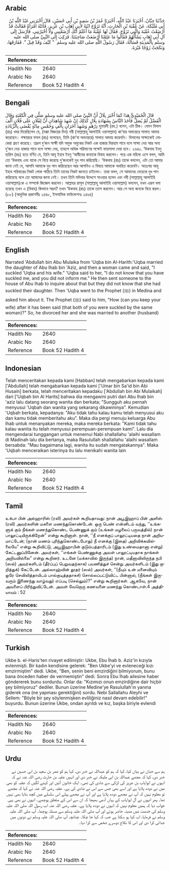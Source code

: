 ## Arabic


<div dir="rtl" lang="ar" style={{fontSize:'larger',backgroundColor:'#f8f9fa',padding:20}}>
حَدَّثَنَا حِبَّانُ، أَخْبَرَنَا عَبْدُ اللَّهِ، أَخْبَرَنَا عُمَرُ بْنُ سَعِيدِ بْنِ أَبِي حُسَيْنٍ، قَالَ أَخْبَرَنِي عَبْدُ اللَّهِ بْنُ أَبِي مُلَيْكَةَ، عَنْ عُقْبَةَ بْنِ الْحَارِثِ، أَنَّهُ تَزَوَّجَ ابْنَةً لأَبِي إِهَابِ بْنِ عَزِيزٍ، فَأَتَتْهُ امْرَأَةٌ فَقَالَتْ قَدْ أَرْضَعْتُ عُقْبَةَ وَالَّتِي تَزَوَّجَ‏.‏ فَقَالَ لَهَا عُقْبَةُ مَا أَعْلَمُ أَنَّكِ أَرْضَعْتِنِي وَلاَ أَخْبَرْتِنِي‏.‏ فَأَرْسَلَ إِلَى آلِ أَبِي إِهَابٍ يَسْأَلُهُمْ فَقَالُوا مَا عَلِمْنَا أَرْضَعَتْ صَاحِبَتَنَا‏.‏ فَرَكِبَ إِلَى النَّبِيِّ صلى الله عليه وسلم بِالْمَدِينَةِ فَسَأَلَهُ، فَقَالَ رَسُولُ اللَّهِ صلى الله عليه وسلم ‏ "‏ كَيْفَ وَقَدْ قِيلَ ‏"‏‏.‏ فَفَارَقَهَا، وَنَكَحَتْ زَوْجًا غَيْرَهُ‏.‏
</div>
<div style={{backgroundColor:'#f8f9fa',padding:20, marginBottom: 10}}><table> <thead> <tr> <th>References:</th> <th></th> </tr> </thead> <tbody><tr><td>Hadith No</td><td>2640</td></tr><tr><td>Arabic No</td><td>2640</td></tr><tr><td>Reference</td><td>Book 52 Hadith 4</td></tr></tbody></table></div>

## Bengali


<div dir="ltr" lang="bn" style={{fontSize:'larger',backgroundColor:'#f8f9fa',padding:20}}>
قَالَ الْحُمَيْدِيُّ هَذَا كَمَا أَخْبَرَ بِلَالٌ أَنَّ النَّبِيَّ صلى الله عليه وسلم صَلَّى فِي الْكَعْبَةِ وَقَالَ الْفَضْلُ لَمْ يُصَلِّ فَأَخَذَ النَّاسُ بِشَهَادَةِ بِلَالٍ كَذَلِكَ إِنْ شَهِدَ شَاهِدَانِ أَنَّ لِفُلَانٍ عَلَى فُلَانٍ أَلْفَ دِرْهَمٍ وَشَهِدَ آخَرَانِ بِأَلْفٍ وَخَمْسِ مِائَةٍ يُقْضَى بِالزِّيَادَةِ হুমায়দী (রহ.) বলেন, এটা ঠিক। যেমন বিলাল (রাঃ) খবর দিয়েছিলেন যে, (মক্কা বিজয়ের দিন) নবী (সাল্লাল্লাহু আলাইহি ওয়াসাল্লাম) কা‘বার অভ্যন্তরে সালাত আদায় করেছেন। পক্ষান্তরে ফযল (রাঃ) বলেছেন, তিনি (কা’বা অভ্যন্তরে) সালাত আদায় করেননি। বিলালের সাক্ষ্যকেই লোকেরা গ্রহণ করেছে। তদ্রূপ দু’জন সাক্ষী যদি অমুক অমুকের নিকট এক হাজার দিরহাম পাবে বলে সাক্ষ্য দেয় আর অন্য দু’জন দেড় হাজার পাবে বলে সাক্ষ্য দেয়, তাহলে অধিক পরিমাণের পক্ষেই ফায়সালা দেয়া হবে। ২৬৪০. ‘উকবাহ ইবনু হারিস (রাঃ) হতে বর্ণিত যে, তিনি আবূ ইহাব ইবনু ‘আযীযের কন্যাকে বিবাহ করলেন। পরে এক মহিলা এসে বলল, আমি তো ‘উকবাহ এবং যাকে সে বিয়ে করেছে দু’জনকেই দুধ পান করিয়েছি। ‘উকবাহ (রাঃ) তাকে বললেন, এটা তো আমার জানা নেই যে, আপনি আমাকে দুধ পান করিয়েছেন আর আপনিও এ বিষয়ে আমাকে অবহিত করেননি। অতঃপর আবূ ইহাব পরিবারের নিকট লোক পাঠিয়ে তিনি তাদের নিকট জানতে চাইলেন। তারা বলল, সে আমাদের মেয়েকে দুধ পান করিয়েছে বলে তো আমাদের জানা নেই। তখন তিনি মদিনার উদ্দেশে সাওয়ার হলেন এবং নবী (সাল্লাল্লাহু আলাইহি ওয়াসাল্লাম)কে এ সম্পর্কে জিজ্ঞেস করলেন। আল্লাহর রাসূল (সাল্লাল্লাহু আলাইহি ওয়াসাল্লাম) বললেন, যখন এরূপ বলা হয়েছে তখন এ (বিবাহ) কিভাবে সম্ভব? তখন ‘উকবাহ (রাঃ) তাকে ত্যাগ করলেন। আর সে অন্য জনকে বিয়ে করল। (৮৮) (আধুনিক প্রকাশনীঃ ২৪৪৮, ইসলামিক ফাউন্ডেশনঃ ২৪৬৪)
</div>
<div style={{backgroundColor:'#f8f9fa',padding:20, marginBottom: 10}}><table> <thead> <tr> <th>References:</th> <th></th> </tr> </thead> <tbody><tr><td>Hadith No</td><td>2640</td></tr><tr><td>Arabic No</td><td>2640</td></tr><tr><td>Reference</td><td>Book 52 Hadith 4</td></tr></tbody></table></div>

## English


<div dir="ltr" lang="en" style={{fontSize:'larger',backgroundColor:'#f8f9fa',padding:20}}>
Narrated 'Abdullah bin Abu Mulaika from 'Uqba bin Al-Harith:'Uqba married the daughter of Abu Ihab bin 'Aziz, and then a woman came and said, "I suckled 'Uqba and his wife." 'Uqba said to her, "I do not know that you have suckled me, and you did not inform me." He then sent someone to the house of Abu Ihab to inquire about that but they did not know that she had suckled their daughter. Then 'Uqba went to the Prophet (ﷺ) in Medina and asked him about it. The Prophet (ﷺ) said to him, "How (can you keep your wife) after it has been said (that both of you were suckled by the same woman)?" So, he divorced her and she was married to another (husband)
</div>
<div style={{backgroundColor:'#f8f9fa',padding:20, marginBottom: 10}}><table> <thead> <tr> <th>References:</th> <th></th> </tr> </thead> <tbody><tr><td>Hadith No</td><td>2640</td></tr><tr><td>Arabic No</td><td>2640</td></tr><tr><td>Reference</td><td>Book 52 Hadith 4</td></tr></tbody></table></div>

## Indonesian


<div dir="ltr" lang="id" style={{fontSize:'larger',backgroundColor:'#f8f9fa',padding:20}}>
Telah menceritakan kepada kami [Habban] telah mengabarkan kepada kami ['Abdullah] telah mengabarkan kepada kami ['Umar bin Sa'id bin Abi Husain] berkata, telah menceritakan kepadaku ['Abdullah bin Abi Mulaikah] dari ['Uqbah bin Al Harits] bahwa dia mengawini putri dari Abu Ihab bin 'aziz lalu datang seorang wanita dan berkata; "Sungguh aku pernah menyusui 'Uqbah dan wanita yang sekarang dikawininya". Kemudian 'Uqbah berkata, kepadanya: "Aku tidak tahu kalau kamu telah menyusui aku dan kamu tidak memberitahu aku". Maka dia pergi menuju keluarga Abu Ihab untuk menanyakan mereka, maka mereka berkata: "Kami tidak tahu kalau wanita itu telah menyusui perempuan-perempuan kami". Lalu dia mengendarai tunggangan untuk menemui Nabi shallallahu 'alaihi wasallam di Madinah lalu dia bertanya, maka Rasulullah shallallahu 'alaihi wasallam bersabda: "Mau bagaimana lagi, wanita itu sudah mengatakannya". Maka 'Uqbah menceraikan isterinya itu lalu menikahi wanita lain
</div>
<div style={{backgroundColor:'#f8f9fa',padding:20, marginBottom: 10}}><table> <thead> <tr> <th>References:</th> <th></th> </tr> </thead> <tbody><tr><td>Hadith No</td><td>2640</td></tr><tr><td>Arabic No</td><td>2640</td></tr><tr><td>Reference</td><td>Book 52 Hadith 4</td></tr></tbody></table></div>

## Tamil


<div dir="ltr" lang="ta" style={{fontSize:'larger',backgroundColor:'#f8f9fa',padding:20}}>
உக்பா பின் அல்ஹாரிஸ் (ரலி) அவர்கள் கூறியதாவது: நான் அபூஇஹாப் பின் அஸீஸ் (ரலி) அவர்களின் மகளை மணந்துகொண்டேன். ஒரு பெண் என்னிடம் வந்து, ‘‘உங்களுக் கும் நீங்கள் மணந்துகொண்ட பெண்ணுக் கும் (உங்கள் மழலைப் பருவத்தில்) நான் பாலூட்டியிருக்கிறேன்” என்று கூறினாள். நான், ‘‘நீ எனக்குப் பாலூட்டியதை நான் அறியமாட்டேன்; (நான் மணம் புரிந்துகொண்டபோது) நீ எனக்கு (இதை) அறிவிக்கவில்லையே” என்று கூறிவிட்டு, அபூஇஹாபின் குடும்பத்தாரிடம் (இது உண்மைதானா என்று) கேட்டனுப்பினேன். அவர்கள், ‘‘எங்கள் பெண்ணுக்கு அவள் பாலூட்டியதாக நாங்கள் அறியவில்லை” என்று கூறினர். உடனே (மக்காவில் இருந்த) நான், மதீனாவிலிருந்த நபி (ஸல்) அவர்களிடம் (தீர்ப்புப் பெறுவதற்காக) பயணித்துச் சென்று அவர்களிடம் (இது குறித்துக்) கேட்டேன். அல்லாஹ்வின் தூதர் (ஸல்) அவர்கள், ‘‘(நீயும் உன் மனைவியும் ஒரே செவிலித்தாயிடம் பால்குடித்ததாகச்) சொல்லப்பட்டுவிட்ட பின்னால், (நீங்கள் இருவரும் இணைந்து வாழ்வது) எப்படி (செல்லும்)?” என்று கூறினார்கள். ஆகவே, நான் அவளைப் பிரிந்துவிட்டேன். அவள் வேறொரு கணவனை மணந்து கொண்டாள்.4 அத்தியாயம் : 52
</div>
<div style={{backgroundColor:'#f8f9fa',padding:20, marginBottom: 10}}><table> <thead> <tr> <th>References:</th> <th></th> </tr> </thead> <tbody><tr><td>Hadith No</td><td>2640</td></tr><tr><td>Arabic No</td><td>2640</td></tr><tr><td>Reference</td><td>Book 52 Hadith 4</td></tr></tbody></table></div>

## Turkish


<div dir="ltr" lang="tr" style={{fontSize:'larger',backgroundColor:'#f8f9fa',padding:20}}>
Ukbe b. el-Haris'ten rivayet edilmiştir: Ukbe, Ebu İhab b. Aziz'in kızıyla evlenmişti. Bir kadın kendisine gelerek: "Ben Ukbe'yi ve evleneceği kızı emzirmiştim" dedi. Ukbe, "Ben, senin beni emzirdiğini bilmiyorum, bunu bana önceden haber de vermemiştin" dedi. Sonra Ebu İhab ailesine haber göndererek bunu sordurdu. Onlar da: "Kızımızı onun emzirdiğine dair hiçbir şey bilmiyoruz" dediler. Bunun üzerine Medine'ye Rasulullah'ın yanına giderek ona (ne yapması gerektiğini) sordu. Nebi Sallallahu Aleyhi ve Sellem: "Böyle bir şey söylenmişken evliliğiniz nasıl devam edebilir!" buyurdu. Bunun üzerine Ukbe, ondan ayrıldı ve kız, başka biriyle evlendi
</div>
<div style={{backgroundColor:'#f8f9fa',padding:20, marginBottom: 10}}><table> <thead> <tr> <th>References:</th> <th></th> </tr> </thead> <tbody><tr><td>Hadith No</td><td>2640</td></tr><tr><td>Arabic No</td><td>2640</td></tr><tr><td>Reference</td><td>Book 52 Hadith 4</td></tr></tbody></table></div>

## Urdu


<div dir="rtl" lang="ur" style={{fontSize:'larger',backgroundColor:'#f8f9fa',padding:20}}>
ہم سے حبان نے بیان کیا، کہا کہ ہم کو عبداللہ نے خبر دی، کہا ہم کو عمر بن سعید بن ابی حسین نے خبر دی، کہا کہ مجھے عبداللہ بن ابی ملیکہ نے خبر دی اور انہیں عقبہ بن حارث رضی اللہ عنہ نے کہ انہوں نے ابواہاب بن عزیز کی لڑکی سے شادی کی تھی۔ ایک خاتون آئیں اور کہنے لگیں کہ عقبہ کو بھی میں نے دودھ پلایا ہے اور اسے بھی جس سے اس نے شادی کی ہے۔ عقبہ رضی اللہ عنہ نے کہا کہ مجھے تو معلوم نہیں کہ آپ نے مجھے دودھ پلایا ہے اور آپ نے مجھے پہلے اس سلسلے میں کچھ بتایا بھی نہیں تھا۔ پھر انہوں نے آل ابواہاب کے یہاں آدمی بھیجا کہ ان سے اس کے متعلق پوچھے۔ انہوں نے بھی یہی جواب دیا کہ ہمیں معلوم نہیں کہ انہوں نے دودھ پلایا ہے۔ عقبہ رضی اللہ عنہ اب رسول اللہ صلی اللہ علیہ وسلم کی خدمت میں مدینہ حاضر ہوئے اور آپ صلی اللہ علیہ وسلم سے مسئلہ پوچھا۔ آپ صلی اللہ علیہ وسلم نے فرمایا، اب کیا ہو سکتا ہے جب کہ کہا جا چکا۔ چنانچہ آپ صلی اللہ علیہ وسلم نے دونوں میں جدائی کرا دی اور اس کا نکاح دوسرے شخص سے کرا دیا۔
</div>
<div style={{backgroundColor:'#f8f9fa',padding:20, marginBottom: 10}}><table> <thead> <tr> <th>References:</th> <th></th> </tr> </thead> <tbody><tr><td>Hadith No</td><td>2640</td></tr><tr><td>Arabic No</td><td>2640</td></tr><tr><td>Reference</td><td>Book 52 Hadith 4</td></tr></tbody></table></div>